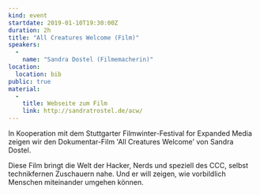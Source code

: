 ```yaml
---
kind: event
startdate: 2019-01-10T19:30:00Z
duration: 2h
title: "All Creatures Welcome (Film)"
speakers:
  -
    name: "Sandra Dostel (Filmemacherin)"
location:
  location: bib
public: true
material:
  -
    title: Webseite zum Film
    link: http://sandratrostel.de/acw/
---
```

In Kooperation mit dem Stuttgarter Filmwinter-Festival for
Expanded Media zeigen wir den Dokumentar-Film 'All Creatures Welcome'
von Sandra Dostel. 

Diese Film bringt die Welt der Hacker, Nerds und
speziell des CCC, selbst technikfernen Zuschauern nahe. Und er will
zeigen, wie vorbildlich Menschen miteinander umgehen können.
